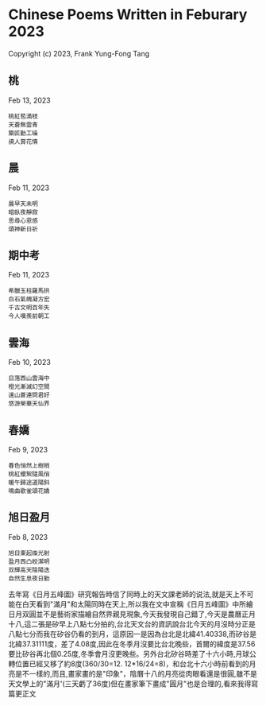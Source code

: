 # Chinese Poems Written in Feburary 2023
Copyright (c) 2023, Frank Yung-Fong Tang


## 桃 
Feb 13, 2023 

```
桃紅苞滿枝
天蒼無雲青
築匠勤工噪
撓人賞花情
```
## 晨 
Feb 11, 2023 

```
晨早天未明
暗臥夜靜寂
思尋心恩感
頌神新日祈
```
## 期中考 
Feb 11, 2023 

```
希臘玉柱羅馬拱
白石氣魄凝方宏
千古文明百年失
今人嘆羨前朝工
```
## 雲海 
Feb 10, 2023 

```
日落西山雲海中
橙光漸滅幻空間
遠山蒼連問君好
悠游榮華天仙界
```
## 春嬌
Feb 9, 2023 

```
春色悄然上樹梢
桃紅櫻絮隨風俏
暖午歸途道陽斜
鳴曲歌雀頌花嬌
```
## 旭日盈月
Feb 8, 2023 

```
旭日東起燦光射
盈月西凸皎潔明
双輝高天陰陽迭
自然生息夜日勤
```

去年寫《日月五峰圖》研究報告時信了同時上的天文課老師的说法,就是天上不可能在白天看到"滿月"和太陽同時在天上,所以我在文中宣稱《日月五峰圖》中所繪日月双圓並不是藝術家描繪自然界親見現象,今天我發現自己錯了,今天是農曆正月十八,這二張是矽早上八點七分拍的,台北天文台的資訊說台北今天的月沒時分正是八點七分而我在矽谷仍看的到月，這原因一是因為台北是北緯41.40338,而矽谷是北緯37.31111度，差了4.08度,因此在冬季月沒要比台北晚些，首爾的緯度是37.56要比矽谷再北個0.25度,冬季會月沒更晚些。另外台北矽谷時差了十六小時,月球公轉位置已經又移了約8度(360/30=12. 12*16/24=8)，和台北十六小時前看到的月亮是不一樣的,而且,畫家畫的是"印象"，陰曆十八的月亮從肉眼看還是很圓,雖不是天文學上的"滿月'(三天虧了36度)但在畫家筆下畫成"圓月"也是合理的,看來我得寫篇更正文

